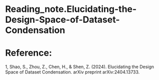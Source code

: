 # Reading_note.Elucidating-the-Design-Space-of-Dataset-Condensation

# Reference:
1, Shao, S., Zhou, Z., Chen, H., & Shen, Z. (2024). Elucidating the Design Space of Dataset Condensation. arXiv preprint arXiv:2404.13733.

